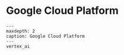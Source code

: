 # Google Cloud Platform

```{toctree}
---
maxdepth: 2
caption: Google Cloud Platform
---
vertex_ai
```
